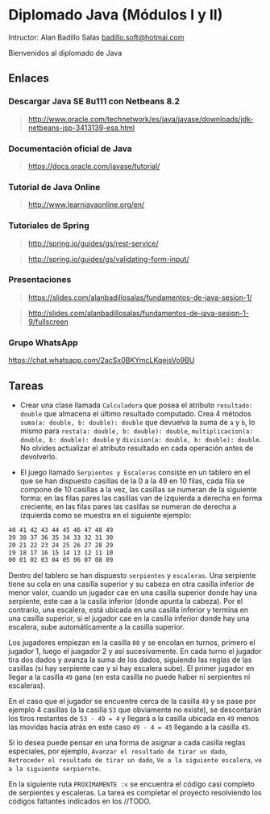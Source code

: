 # Diplomado Java (Módulos I y II)

Intructor: Alan Badillo Salas badillo.soft@hotmai.com

Bienvenidos al diplomado de Java

## Enlaces

### Descargar Java SE 8u111 con Netbeans 8.2

> http://www.oracle.com/technetwork/es/java/javase/downloads/jdk-netbeans-jsp-3413139-esa.html

### Documentación oficial de Java

> https://docs.oracle.com/javase/tutorial/

### Tutorial de Java Online

> http://www.learnjavaonline.org/en/

### Tutoriales de Spring

> http://spring.io/guides/gs/rest-service/

> http://spring.io/guides/gs/validating-form-input/

### Presentaciones

> https://slides.com/alanbadillosalas/fundamentos-de-java-sesion-1/

> http://slides.com/alanbadillosalas/fundamentos-de-java-sesion-1-9/fullscreen

### Grupo WhatsApp 

https://chat.whatsapp.com/2acSx0BKYmcLKqejsVo9BU

## Tareas

* Crear una clase llamada `Calculadora` que posea el atributo `resultado: double` que almacena el último resultado computado. Crea 4 métodos `suma(a: double, b: double): double` que devuelva la suma de `a` y `b`, lo mismo para `resta(a: double, b: double): double`, `multiplicacion(a: double, b: double): double` y `division(a: double, b: double): double`. No olvides actualizar el atributo resultado en cada operación antes de devolverlo.

* El juego llamado `Serpientes y Escaleras` consiste en un tablero en el que se han dispuesto casillas de la 0 a la 49 en 10 filas, cada fila se compone de 10 casillas a la vez, las casillas se numeran de la siguiente forma: en las filas pares las casillas van de izquierda a derecha en forma creciente, en las filas pares las casillas se numeran de derecha a izquierda como se muestra en el siguiente ejemplo:

~~~txt
40 41 42 43 44 45 46 47 48 49
39 38 37 36 35 34 33 32 31 30
20 21 22 23 24 25 26 27 28 29
19 18 17 16 15 14 13 12 11 10
00 01 02 03 04 05 06 07 08 09
~~~

Dentro del tablero se han dispuesto `serpientes` y `escaleras`. Una serpiente tiene su cola en una casilla superior y su cabeza en otra casilla inferior de menor valor, cuando un jugador cae en una casilla superior donde hay una serpiente, este cae a la casila inferior (donde apunta la cabeza). Por el contrario, una escalera, está ubicada en una casilla inferior y termina en una casilla superior, si el jugador cae en la casilla inferior donde hay una escalera, sube automáticamente a la casilla superior.

Los jugadores empiezan en la casilla `00` y se encolan en turnos, primero el jugador 1, luego el juagador 2 y así sucesivamente. En cada turno el jugador tira dos dados y avanza la suma de los dados, siguiendo las reglas de las casillas (si hay serpiente cae y si hay escalera sube). El primer jugador en llegar a la casilla `49` gana (en esta casilla no puede haber ni serpientes ni escaleras).

En el caso que el jugador se encuentre cerca de la casilla `49` y se pase por ejemplo 4 casillas (a la casilla `53` que obviamente no existe), se descontarán los tiros restantes de `53 - 49 = 4` y llegará a la casilla ubicada en `49` menos las movidas hacia atrás en este caso `49 - 4 = 45` llegando a la casilla `45`.

Si lo desea puede pensar en una forma de asignar a cada casilla reglas especiales, por ejemplo, `Avanzar el resultado de tirar un dado`, `Retroceder el resultado de tirar un dado`, `Ve a la siguiente escalera`, `ve a la siguiente serpiernte`.

En la siguiente ruta `PROXIMAMENTE :v` se encuentra el código casi completo de serpientes y escaleras. La tarea es completar el proyecto resolviendo los códigos faltantes indicados en los //TODO.
